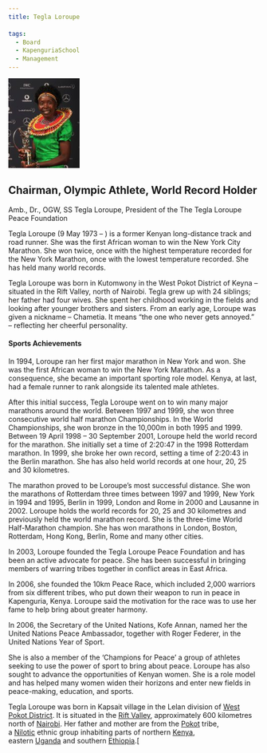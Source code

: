 ```yaml
---
title: Tegla Loroupe

tags:
  - Board
  - KapenguriaSchool
  - Management
---
```

![Tegla Loroupe](tl-avatar.jpg)

## Chairman, Olympic Athlete, World Record Holder

Amb., Dr., OGW, SS Tegla Loroupe, President of the The Tegla Loroupe Peace Foundation

Tegla Loroupe (9 May 1973 – ) is a former Kenyan long-distance track and road runner. She was the first African woman to win the New York City Marathon. She won twice, once with the highest temperature recorded for the New York Marathon, once with the lowest temperature recorded.  She has held many world records.

Tegla Loroupe was born in Kutomwony in the West Pokot District of Keyna – situated in the Rift Valley, north of Nairobi. Tegla grew up with 24 siblings; her father had four wives. She spent her childhood working in the fields and looking after younger brothers and sisters. From an early age, Loroupe was given a nickname – Chametia. It means “the one who never gets annoyed.” – reflecting her cheerful personality.

#### Sports Achievements

In 1994, Loroupe ran her first major marathon in New York and won. She was the first African woman to win the New York Marathon. As a consequence, she became an important sporting role model. Kenya, at last, had a female runner to rank alongside its talented male athletes. 

After this initial success, Tegla Loroupe went on to win many major marathons around the world. Between 1997 and 1999, she won three consecutive world half marathon Championships. In the World Championships, she won bronze in the 10,000m in both 1995 and 1999. Between 19 April 1998 – 30 September 2001, Loroupe held the world record for the marathon. She initially set a time of 2:20:47 in the 1998 Rotterdam marathon. In 1999, she broke her own record, setting a time of 2:20:43 in the Berlin marathon. She has also held world records at one hour, 20, 25 and 30 kilometres.

The marathon proved to be Loroupe’s most successful distance. She won the marathons of Rotterdam three times between 1997 and 1999, New York in 1994 and 1995, Berlin in 1999, London and Rome in 2000 and Lausanne in 2002. Loroupe holds the world records for 20, 25 and 30 kilometres and previously held the world marathon record. She is the three-time World Half-Marathon champion.  She has won marathons in London, Boston, Rotterdam, Hong Kong, Berlin, Rome and many other cities.

In 2003, Loroupe founded the Tegla Loroupe Peace Foundation and has been an active advocate for peace. She has been successful in bringing members of warring tribes together in conflict areas in East Africa. 

In 2006, she founded the 10km Peace Race, which included 2,000 warriors from six different tribes, who put down their weapon to run in peace in Kapenguria, Kenya. Loroupe said the motivation for the race was to use her fame to help bring about greater harmony.

In 2006, the Secretary of the United Nations, Kofe Annan, named her the United Nations Peace Ambassador, together with Roger Federer, in the United Nations Year of Sport.

She is also a member of the ‘Champions for Peace’ a group of athletes seeking to use the power of sport to bring about peace. Loroupe has also sought to advance the opportunities of Kenyan women. She is a role model and has helped many women widen their horizons and enter new fields in peace-making, education, and sports.



Tegla Loroupe was born in Kapsait village in the Lelan division of [West Pokot District](https://en.wikipedia.org/wiki/West_Pokot_District "West Pokot District"). It is situated in the [Rift Valley](https://en.wikipedia.org/wiki/Great_Rift_Valley,_Kenya "Great Rift Valley, Kenya"), approximately 600 kilometres north of [Nairobi](https://en.wikipedia.org/wiki/Nairobi "Nairobi"). Her father and mother are from the [Pokot](https://en.wikipedia.org/wiki/Pokot_people "Pokot people") tribe, a [Nilotic](https://en.wikipedia.org/wiki/Nilotic_peoples "Nilotic peoples") ethnic group inhabiting parts of northern [Kenya](https://en.wikipedia.org/wiki/Kenya "Kenya"), eastern [Uganda](https://en.wikipedia.org/wiki/Uganda "Uganda") and southern [Ethiopia](https://en.wikipedia.org/wiki/Ethiopia "Ethiopia").[[](https://en.wikipedia.org/wiki/Tegla_Loroupe#cite_note-nyt-3)
